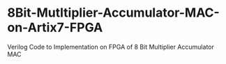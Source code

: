 # 8Bit-Mutltiplier-Accumulator-MAC-on-Artix7-FPGA
Verilog Code to Implementation on FPGA of 8 Bit Multiplier Accumulator MAC
